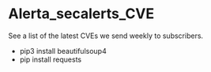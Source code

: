 # Alerta_secalerts_CVE
See a list of the latest CVEs we send weekly to subscribers.
* pip3 install beautifulsoup4
* pip install requests

